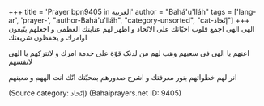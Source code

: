 +++
title = 'Prayer bpn9405 in العربية'
author = "Bahá'u'lláh"
tags = ['lang-ar', 'prayer-', "author-Bahá'u'lláh", "category-unsorted", "cat-إتّحاد‎"]
+++
﻿الهی الهی اجمع قلوب احبّائك علی الاتّحاد و اظهر لهم عنايتك العظمی و اجعلهم يتّبعون اوامرك و يحفظون شريعتك

اعنهم يا الهی فی سعيهم وهب لهم من لدنک قوّة علی خدمة امرك و لاتترکهم يا الهی لانفسهم

انر لهم خطواتهم بنور معرفتك و اشرح صدورهم بمحبّتك انّك انت الههم و معينهم

(Source category: إتّحاد‎)
(Bahaiprayers.net ID: 9405)
